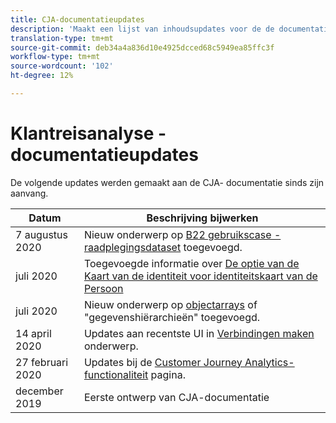 ```yaml
---
title: CJA-documentatieupdates
description: 'Maakt een lijst van inhoudsupdates voor de de documentatiereeks van de Analyse van de Reis van de Klant sinds December, 2019. '
translation-type: tm+mt
source-git-commit: deb34a4a836d10e4925dcced68c5949ea85ffc3f
workflow-type: tm+mt
source-wordcount: '102'
ht-degree: 12%

---
```



# Klantreisanalyse - documentatieupdates

De volgende updates werden gemaakt aan de CJA- documentatie sinds zijn aanvang.

| Datum | Beschrijving bijwerken |
| --- | --- |
| 7 augustus 2020 | Nieuw onderwerp op [B22 gebruikscase - raadplegingsdataset](/help/use-cases/b2b.md) toegevoegd. |
| juli 2020 | Toegevoegde informatie over [De optie van de Kaart van de identiteit voor identiteitskaart van de Persoon](https://docs.adobe.com/content/help/nl-NL/analytics-platform/using/cja-connections/create-connection.html#use-identity-map-as-a-person-id) |
| juli 2020 | Nieuw onderwerp op [objectarrays](/help/use-cases/object-arrays.md) of &quot;gegevenshiërarchieën&quot; toegevoegd. |
| 14 april 2020 | Updates aan recentste UI in [Verbindingen maken](/help/connections/create-connection.md) onderwerp. |
| 27 februari 2020 | Updates bij de [Customer Journey Analytics-functionaliteit](/help/getting-started/cja-aa.md) pagina. |
| december 2019 | Eerste ontwerp van CJA-documentatie |
